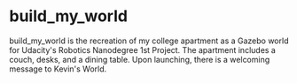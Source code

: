 # build_my_world
build_my_world is the recreation of my college apartment as a Gazebo world for Udacity's Robotics Nanodegree 1st Project. The apartment includes a couch, desks, and a dining table. Upon launching, there is a welcoming message to Kevin's World.
